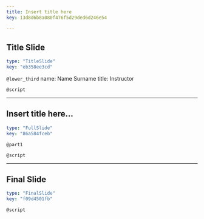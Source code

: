 ```yaml
---
title: Insert title here
key: 13d8d6b8a080f476f5d29ded6d246e54

---
```

## Title Slide

```yaml
type: "TitleSlide"
key: "eb358ee3cd"
```

`@lower_third`
name: Name Surname
title: Instructor


`@script`



---
## Insert title here...

```yaml
type: "FullSlide"
key: "86a584fceb"
```

`@part1`



`@script`



---
## Final Slide

```yaml
type: "FinalSlide"
key: "f09d4501fb"
```

`@script`


